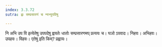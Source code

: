 ```yaml
---
index: 3.3.72
sutra: ह्वः सम्प्रसारणं च न्यभ्युपविषु

---
```

नि अभि उप वि इत्येतेषु उपपदेषु ह्वयतेः धातोः सम्प्रसारणमप् प्रत्ययः च। घञो ऽपवादः। निहवः। अभिहवः। उपहवः। विहवः। एतेषु इति किम्? प्रह्वायः।
